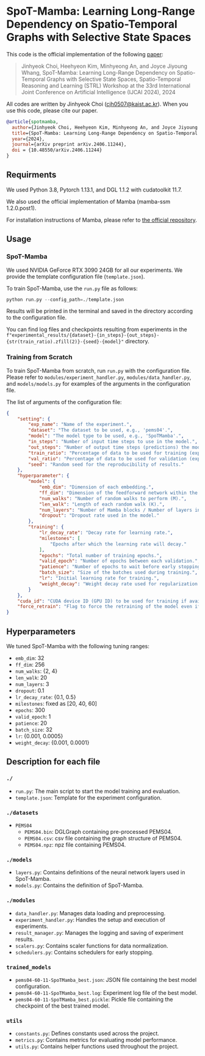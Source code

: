 # SpoT-Mamba: Learning Long-Range Dependency on Spatio-Temporal Graphs with Selective State Spaces
This code is the official implementation of the following [paper](https://arxiv.org/abs/2406.11244):

> Jinhyeok Choi, Heehyeon Kim, Minhyeong An, and Joyce Jiyoung Whang, SpoT-Mamba: Learning Long-Range Dependency on Spatio-Temporal Graphs with Selective State Spaces, Spatio-Temporal Reasoning and Learning (STRL) Workshop at the 33rd International Joint Conference on Artificial Intelligence (IJCAI 2024), 2024

All codes are written by Jinhyeok Choi (cjh0507@kaist.ac.kr). When you use this code, please cite our paper.

```bibtex
@article{spotmamba,
  author={Jinhyeok Choi, Heehyeon Kim, Minhyeong An, and Joyce Jiyoung Whang},
  title={SpoT-Mamba: Learning Long-Range Dependency on Spatio-Temporal Graphs with Selective State Spaces},
  year={2024},
  journal={arXiv preprint arXiv.2406.11244},
  doi = {10.48550/arXiv.2406.11244}
}
```

## Requirments
We used Python 3.8, Pytorch 1.13.1, and DGL 1.1.2 with cudatoolkit 11.7.

We also used the official implementation of Mamba (mamba-ssm 1.2.0.post1).

For installation instructions of Mamba, please refer to [the official repository](https://github.com/state-spaces/mamba?tab=readme-ov-file#installation).

## Usage
### SpoT-Mamba
We used NVIDIA GeForce RTX 3090 24GB for all our experiments. We provide the template configuration file (`template.json`).

To train SpoT-Mamba, use the `run.py` file as follows:

```python
python run.py --config_path=./template.json
```
Results will be printed in the terminal and saved in the directory according to the configuration file.

You can find log files and checkpoints resulting from experiments in the `f"experimental_results/{dataset}-{in_steps}-{out_steps}-{str(train_ratio).zfill(2)}-{seed}-{model}"` directory.

### Training from Scratch
To train SpoT-Mamba from scratch, run `run.py` with the configuration file. Please refer to `modules/experiment_handler.py`, `modules/data_handler.py`, and `models/models.py` for examples of the arguments in the configuration file.

The list of arguments of the configuration file:

```json
{
    "setting": {
        "exp_name": "Name of the experiment.",
        "dataset": "The dataset to be used, e.g., 'pems04'.",
        "model": "The model type to be used, e.g., 'SpoTMamba'.",
        "in_steps": "Number of input time steps to use in the model.",
        "out_steps": "Number of output time steps (predictions) the model should generate.",
        "train_ratio": "Percentage of data to be used for training (expressed as an integer out of 100).",
        "val_ratio": "Percentage of data to be used for validation (expressed as an integer out of 100).",
        "seed": "Random seed for the reproducibility of results."
    },
    "hyperparameter": {
        "model": {
            "emb_dim": "Dimension of each embedding.",
            "ff_dim": "Dimension of the feedforward network within the model.",
            "num_walks": "Number of random walks to perform (M).",
            "len_walk": "Length of each random walk (K).",
            "num_layers": "Number of Mamba blocks / Number of layers in the Transformer encoder.",
            "dropout": "Dropout rate used in the model."
        },
        "training": {
            "lr_decay_rate": "Decay rate for learning rate.",
            "milestones": [
                "Epochs after which the learning rate will decay."
            ],
            "epochs": "Total number of training epochs.",
            "valid_epoch": "Number of epochs between each validation.",
            "patience": "Number of epochs to wait before early stopping if no progress on the validation set.",
            "batch_size": "Size of the batches used during training.",
            "lr": "Initial learning rate for training.",
            "weight_decay": "Weight decay rate used for regularization during training."
        }
    },
    "cuda_id": "CUDA device ID (GPU ID) to be used for training if available.",
    "force_retrain": "Flag to force the retraining of the model even if a trained model exists."
}
```

## Hyperparameters
We tuned SpoT-Mamba with the following tuning ranges:

- `emb_dim`: 32
- `ff_dim`: 256
- `num_walks`: {2, 4}
- `len_walk`: 20
- `num_layers`: 3
- `dropout`: 0.1
- `lr_decay_rate`: {0.1, 0.5}
- `milestones`: fixed as [20, 40, 60]
- `epochs`: 300
- `valid_epoch`: 1
- `patience`: 20
- `batch_size`: 32
- `lr`: {0.001, 0.0005}
- `weight_decay`: {0.001, 0.0001}

## Description for each file

### `./`
- `run.py`: The main script to start the model training and evaluation.
- `template.json`: Template for the experiment configuration.

### `./datasets`
- `PEMS04`
  - `PEMS04.bin`: DGLGraph containing pre-processed PEMS04.
  - `PEMS04.csv`: csv file containing the graph structure of PEMS04.
  - `PEMS04.npz`: npz file containing PEMS04.

### `./models`
- `layers.py`: Contains definitions of the neural network layers used in SpoT-Mamba.
- `models.py`: Contains the definition of SpoT-Mamba.

### `./modules`
- `data_handler.py`: Manages data loading and preprocessing.
- `experiment_handler.py`: Handles the setup and execution of experiments.
- `result_manager.py`: Manages the logging and saving of experiment results.
- `scalers.py`: Contains scaler functions for data normalization.
- `schedulers.py`: Contains schedulers for early stopping.

### `trained_models`
- `pems04-60-11-SpoTMamba_best.json`: JSON file containing the best model configuration.
- `pems04-60-11-SpoTMamba_best.log`: Experiment log file of the best model.
- `pems04-60-11-SpoTMamba_best.pickle`: Pickle file containing the checkpoint of the best trained model.

### `utils`
- `constants.py`: Defines constants used across the project.
- `metrics.py`: Contains metrics for evaluating model performance.
- `utils.py`: Contains helper functions used throughout the project.

